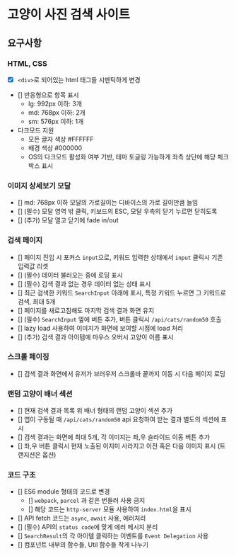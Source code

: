 # 고양이 사진 검색 사이트

## 요구사항

### HTML, CSS

- [x] `<div>`로 되어있는 html 태그들 시멘틱하게 변경
- [] 반응형으로 항목 표시
  - lg: 992px 이하: 3개
  - md: 768px 이하: 2개
  - sm: 576px 이하: 1개
- 다크모드 지원
  - 모든 글자 색상 #FFFFFF
  - 배경 색상 #000000
  - OS의 다크모드 활성화 여부 기반, 테마 토글링 가능하게 좌측 상단에 해당 체크박스 표시

### 이미지 상세보기 모달

- [] md: 768px 이하 모달의 가로길이는 디바이스의 가로 길이만큼 늘임
- [] (필수) 모달 영역 밖 클릭, 키보드의 ESC, 모달 우측의 닫기 누르면 닫히도록
- [] (추가) 모달 열고 닫기에 fade in/out

### 검색 페이지

- [] 페이지 진입 시 포커스 `input`으로, 키워드 입력한 상태에서 `input` 클릭시 기존 입력값 리셋
- [] (필수) 데이터 불러오는 중에 로딩 표시
- [] (필수) 검색 결과 없는 경우 데이터 없는 상태 표시
- [] 최근 검색한 키워드 `SearchInput` 아래에 표시, 특정 키워드 누르면 그 키워드로 검색, 최대 5개
- [] 페이지를 새로고침해도 마지막 검색 결과 화면 유지
- [] (필수) `SearchInput` 옆에 버튼 추가, 버튼 클릭시 `/api/cats/random50` 호출
- [] lazy load 사용하여 이미지가 화면에 보여할 시점에 load 처리
- [] (추가) 검색 결과 아이템에 마우스 오버시 고양이 이름 표시

### 스크롤 페이징

- [] 검색 결과 화면에서 유저가 브러우저 스크롤바 끝까지 이동 시 다음 페이지 로딩

### 랜덤 고양이 배너 섹션

- [] 현재 검색 결과 목록 위 배너 형태의 랜덤 고양이 섹션 추가
- [] 앱이 구동될 때 `/api/cats/random50` api 요청하여 받는 결과 별도의 섹션에 표시
- [] 검색 결과는 화면에 최대 5개, 각 이미지는 좌,우 슬라이드 이동 버튼 추가
- [] 좌,우 버튼 클릭시 현재 노출된 이지미 사라지고 이전 혹은 다음 이미지 표시 (트랜지션은 옵션)

### 코드 구조

- [] ES6 module 형태의 코드로 변경
  - [] `webpack`, `parcel` 과 같은 번들러 사용 금지
  - [] 해당 코드는 `http-server` 모듈 사용하여 `index.html`을 표시
- [] API fetch 코드는 `async`, `await` 사용, 에러처리
- [] (필수) API의 `status code`에 맞게 에러 메시지 분리
- [] `SearchResult`의 각 아이템 클릭하는 이벤트를 `Event Delegation` 사용
- [] 컴포넌트 내부의 함수들, Util 함수들 작게 나누기

